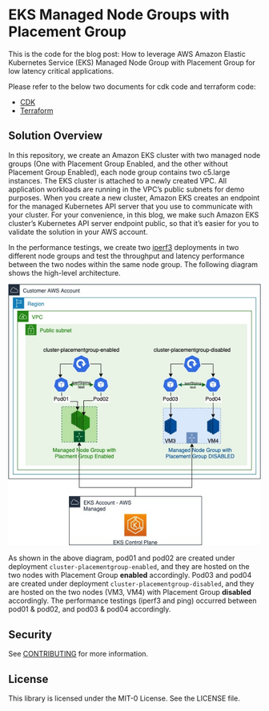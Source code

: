 # EKS Managed Node Groups with Placement Group

This is the code for the blog post: How to leverage AWS Amazon Elastic Kubernetes Service (EKS) Managed Node Group with Placement Group for low latency critical applications.

Please refer to the below two documents for cdk code and terraform code:

- [CDK](./cdk/README.md)
- [Terraform](./terraform/README.md)

## Solution Overview

In this repository, we create an Amazon EKS cluster with two managed node groups (One with Placement Group Enabled, and the other without Placement Group Enabled), each node group contains two c5.large instances. The EKS cluster is attached to a newly created VPC. All application workloads are running in the VPC’s public subnets for demo purposes. When you create a new cluster, Amazon EKS creates an endpoint for the managed Kubernetes API server that you use to communicate with your cluster. For your convenience, in this blog, we make such Amazon EKS cluster’s Kubernetes API server endpoint public, so that it’s easier for you to validate the solution in your AWS account.

In the performance testings, we create two [iperf3](https://hub.docker.com/r/networkstatic/iperf3) deployments in two different node groups and test the throughput and latency performance between the two nodes within the same node group. The following diagram shows the high-level architecture.

![EKS-MNG-PG.jpg](./assets/images/EKS-MNG-PG.jpg)

As shown in the above diagram, pod01 and pod02 are created under deployment `cluster-placementgroup-enabled`, and they are hosted on the two nodes with Placement Group **enabled** accordingly. Pod03 and pod04 are created under deployment `cluster-placementgroup-disabled`, and they are hosted on the two nodes (VM3, VM4) with Placement Group **disabled** accordingly. The performance testings (iperf3 and ping) occurred between pod01 & pod02, and pod03 & pod04 accordingly.

## Security

See [CONTRIBUTING](CONTRIBUTING.md#security-issue-notifications) for more information.

## License

This library is licensed under the MIT-0 License. See the LICENSE file.
